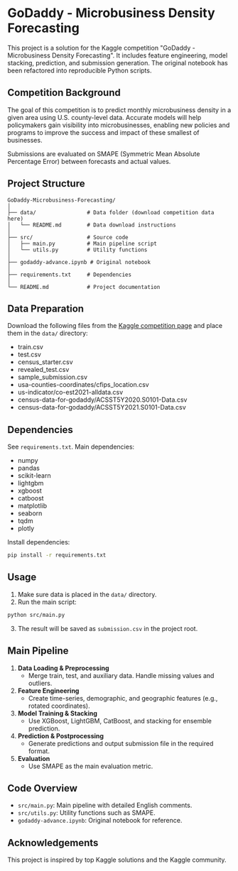 # GoDaddy - Microbusiness Density Forecasting

This project is a solution for the Kaggle competition "GoDaddy - Microbusiness Density Forecasting". It includes feature engineering, model stacking, prediction, and submission generation. The original notebook has been refactored into reproducible Python scripts.

## Competition Background

The goal of this competition is to predict monthly microbusiness density in a given area using U.S. county-level data. Accurate models will help policymakers gain visibility into microbusinesses, enabling new policies and programs to improve the success and impact of these smallest of businesses.

Submissions are evaluated on SMAPE (Symmetric Mean Absolute Percentage Error) between forecasts and actual values.

## Project Structure

```
GoDaddy-Microbusiness-Forecasting/
│
├── data/                # Data folder (download competition data here)
│   └── README.md        # Data download instructions
│
├── src/                 # Source code
│   ├── main.py          # Main pipeline script
│   └── utils.py         # Utility functions
│
├── godaddy-advance.ipynb # Original notebook
│
├── requirements.txt     # Dependencies
│
└── README.md            # Project documentation
```

## Data Preparation

Download the following files from the [Kaggle competition page](https://www.kaggle.com/competitions/godaddy-microbusiness-density-forecasting/data) and place them in the `data/` directory:

- train.csv
- test.csv
- census_starter.csv
- revealed_test.csv
- sample_submission.csv
- usa-counties-coordinates/cfips_location.csv
- us-indicator/co-est2021-alldata.csv
- census-data-for-godaddy/ACSST5Y2020.S0101-Data.csv
- census-data-for-godaddy/ACSST5Y2021.S0101-Data.csv

## Dependencies

See `requirements.txt`. Main dependencies:
- numpy
- pandas
- scikit-learn
- lightgbm
- xgboost
- catboost
- matplotlib
- seaborn
- tqdm
- plotly

Install dependencies:
```bash
pip install -r requirements.txt
```

## Usage

1. Make sure data is placed in the `data/` directory.
2. Run the main script:
```bash
python src/main.py
```
3. The result will be saved as `submission.csv` in the project root.

## Main Pipeline

1. **Data Loading & Preprocessing**  
   - Merge train, test, and auxiliary data. Handle missing values and outliers.
2. **Feature Engineering**  
   - Create time-series, demographic, and geographic features (e.g., rotated coordinates).
3. **Model Training & Stacking**  
   - Use XGBoost, LightGBM, CatBoost, and stacking for ensemble prediction.
4. **Prediction & Postprocessing**  
   - Generate predictions and output submission file in the required format.
5. **Evaluation**  
   - Use SMAPE as the main evaluation metric.

## Code Overview

- `src/main.py`: Main pipeline with detailed English comments.
- `src/utils.py`: Utility functions such as SMAPE.
- `godaddy-advance.ipynb`: Original notebook for reference.

## Acknowledgements

This project is inspired by top Kaggle solutions and the Kaggle community. 